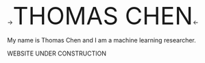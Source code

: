 -><span style="font:tradegothic; font-size:4em;">THOMAS CHEN</span><-

My name is Thomas Chen and I am a machine learning researcher.

WEBSITE UNDER CONSTRUCTION
